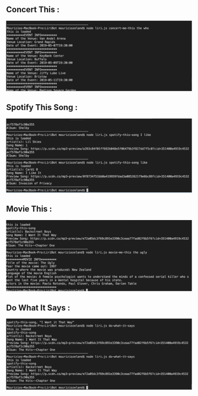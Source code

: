 ## Concert This :

![Image of concert this](/projectImages/ConcertThis.jpg)








## Spotify This Song :

![Image of concert this](/projectImages/SpotifyMeThis.jpg)



## Movie This :
![Image of concert this](/projectImages/MovieMeThis.jpg)






## Do What It Says :
![Image of concert this](/projectImages/DowhatItsays.jpg)